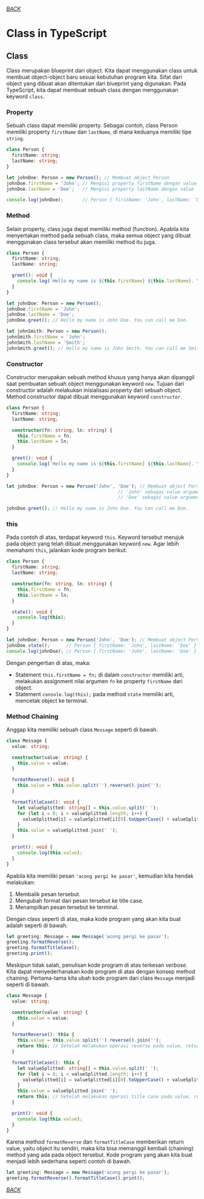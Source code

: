 [_BACK_](./README.md)

# Class in TypeScript

## Class

Class merupakan blueprint dari object. Kita dapat menggunakan class untuk membuat object-object baru sesuai kebutuhan program kita. Sifat dari object yang dibuat akan ditentukan dari blueprint yang digunakan. Pada TypeScript, kita dapat membuat sebuah class dengan menggunakan keyword `class`.

### Property

Sebuah class dapat memiliki property. Sebagai contoh, class Person memiliki property `firstName` dan `lastName`, di mana keduanya memiliki tipe `string`.

```typescript
class Person {
  firstName: string;
  lastName: string;
}

let johnDoe: Person = new Person(); // Membuat object Person
johnDoe.firstName = 'John'; // Mengisi property firstName dengan value 'John'
johnDoe.lastName = 'Doe';   // Mengisi property lastName dengan value 'Doe'

console.log(johnDoe);       // Person { firstName: 'John', lastName: 'Doe' }
```

### Method

Selain property, class juga dapat memiliki method (function). Apabila kita menyertakan method pada sebuah class, maka semua object yang dibuat menggunakan class tersebut akan memiliki method itu juga.

```typescript
class Person {
  firstName: string;
  lastName: string;

  greet(): void {
    console.log(`Hello my name is ${this.firstName} ${this.lastName}. You can call me ${this.firstName}.`);
  }
}

let johnDoe: Person = new Person();
johnDoe.firstName = 'John';
johnDoe.lastName = 'Doe';
johnDoe.greet(); // Hello my name is John Doe. You can call me Doe.

let johnSmith: Person = new Person();
johnSmith.firstName = 'John';
johnSmith.lastName = 'Smith';
johnSmith.greet(); // Hello my name is John Smith. You can call me Smith.
```

### Constructor

Constructor merupakan sebuah method khusus yang hanya akan dipanggil saat pembuatan sebuah object menggunakan keyword `new`. Tujuan dari constructor adalah melakukan inisialisasi property dari sebuah object. Method constructor dapat dibuat menggunakan keyword `constructor`.

```typescript
class Person {
  firstName: string;
  lastName: string;

  constructor(fn: string, ln: string) {
    this.firstName = fn;
    this.lastName = ln;
  }

  greet(): void {
    console.log(`Hello my name is ${this.firstName} ${this.lastName}. You can call me ${this.lastName}.`);
  }
}

let johnDoe: Person = new Person('John', 'Doe'); // Membuat object Person menggunakan constructor
                                         // 'John' sebagai value argumen fn
                                         // 'Doe' sebagai value argumen ln

johnDoe.greet(); // Hello my name is John Doe. You can call me Doe.
```

### this

Pada contoh di atas, terdapat keyword `this`. Keyword tersebut merujuk pada object yang telah dibuat menggunakan keyword `new`. Agar lebih memahami `this`, jalankan kode program berikut.

```typescript
class Person {
  firstName: string;
  lastName: string;

  constructor(fn: string, ln: string) {
    this.firstName = fn;
    this.lastName = ln;
  }

  state(): void {
    console.log(this);
  }
}

let johnDoe: Person = new Person('John', 'Doe'); // Membuat object Person menggunakan constructor
johnDoe.state();      // Person { firstName: 'John', lastName: 'Doe' }
console.log(johnDoe); // Person { firstName: 'John', lastName: 'Doe' }
```

Dengan pengertian di atas, maka:
  - Statement `this.firstName = fn;` di dalam `constructor` memiliki arti, melakukan assignment nilai argumen `fn` ke property `firstName` dari object.
  - Statement `console.log(this);` pada method `state` memiliki arti, mencetak object ke terminal.

### Method Chaining

Anggap kita memiliki sebuah class `Message` seperti di bawah.

```typescript
class Message {
  value: string;

  constructor(value: string) {
    this.value = value;
  }

  formatReverse(): void {
    this.value = this.value.split('').reverse().join('');
  }

  formatTitleCase(): void {
    let valueSplitted: string[] = this.value.split(' ');
    for (let i = 0; i < valueSplitted.length; i++) {
      valueSplitted[i] = valueSplitted[i][0].toUpperCase() + valueSplitted[i].slice(1);
    }
    this.value = valueSplitted.join(' ');
  }

  print(): void {
    console.log(this.value);
  }
}
```

Apabila kita memiliki pesan `'acong pergi ke pasar'`, kemudian kita hendak melakukan:
1. Membalik pesan tersebut.
1. Mengubah format dari pesan tersebut ke title case.
1. Menampilkan pesan tersebut ke terminal.

Dengan class seperti di atas, maka kode program yang akan kita buat adalah seperti di bawah.

```typescript
let greeting: Message = new Message('acong pergi ke pasar');
greeting.formatReverse();
greeting.formatTitleCase();
greeting.print();
```

Meskipun tidak salah, penulisan kode program di atas terkesan _verbose_. Kita dapat menyederhanakan kode program di atas dengan konsep method chaining. Pertama-tama kita ubah kode program dari class `Message` menjadi seperti di bawah.

```typescript
class Message {
  value: string;

  constructor(value: string) {
    this.value = value;
  }

  formatReverse(): this {
    this.value = this.value.split('').reverse().join('');
    return this; // Setelah melakukan operasi reverse pada value, return object menggunakan keyword this
  }

  formatTitleCase(): this {
    let valueSplitted: string[] = this.value.split(' ');
    for (let i = 0; i < valueSplitted.length; i++) {
      valueSplitted[i] = valueSplitted[i][0].toUpperCase() + valueSplitted[i].slice(1);
    }
    this.value = valueSplitted.join(' ');
    return this; // Setelah melakukan operasi title case pada value, return object menggunakan keyword this
  }

  print(): void {
    console.log(this.value);
  }
}
```

Karena method `formatReverse` dan `formatTitleCase` memberikan return value, yaitu object itu sendiri, maka kita bisa memanggil kembali (chaining) method yang ada pada object tersebut. Kode program yang akan kita buat menjadi lebih sederhana seperti contoh di bawah.

```typescript
let greeting: Message = new Message('acong pergi ke pasar');
greeting.formatReverse().formatTitleCase().print();
```

[_BACK_](./README.md)
